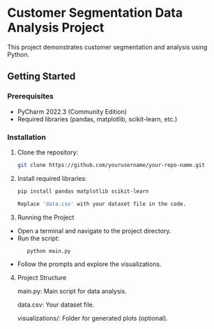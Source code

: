 # Customer Segmentation Data Analysis Project

This project demonstrates customer segmentation and analysis using Python.

## Getting Started

### Prerequisites

- PyCharm 2022.3 (Community Edition)
- Required libraries (pandas, matplotlib, scikit-learn, etc.)

### Installation

1. Clone the repository:

   ```bash
   git clone https://github.com/yourusername/your-repo-name.git
2. Install required libraries:

      ```bash
     pip install pandas matplotlib scikit-learn

      Replace 'data.csv' with your dataset file in the code.
3. Running the Project
- Open a terminal and navigate to the project directory.
- Run the script:
    ```bash
       python main.py
- Follow the prompts and explore the visualizations.

4. Project Structure

   main.py: Main script for data analysis.

   data.csv: Your dataset file.

   visualizations/: Folder for generated plots (optional).




